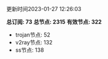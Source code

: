 更新时间2023-01-27 12:26:03

**总订阅: 73**
**总节点: 2315**
**有效节点: 322**
- trojan节点: 52
- v2ray节点: 132
- ss节点: 138
